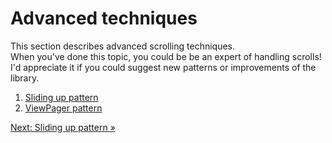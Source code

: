 # Advanced techniques

This section describes advanced scrolling techniques.  
When you've done this topic, you could be be an expert of handling scrolls!  
I'd appreciate it if you could suggest new patterns or improvements of the library.

1. [Sliding up pattern](../../docs/advanced/sliding-up.md)
1. [ViewPager pattern](../../docs/advanced/viewpager.md)

[Next: Sliding up pattern &raquo;](../../docs/advanced/sliding-up.md)
